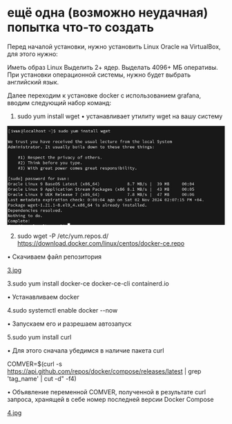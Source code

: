 # ещё одна (возможно неудачная) попытка что-то создать

Перед началой установки, нужно установить Linux Oracle на VirtualBox, для этого нужно:

Иметь образ Linux Выделить 2+ ядер. Выделать 4096+ МБ оперативы. При установки операционной системы, нужно будет выбрать английский язык.

Далее переходим к установке docker с использованием grafana, вводим следующий набор команд:
1. sudo yum install wget
• устанавливает утилиту wget на вашу систему

![Alt 1.png](https://github.com//hzkov/3/blob/main/1.jpg)

2. sudo wget -P /etc/yum.repos.d/ https://download.docker.com/linux/centos/docker-ce.repo

• Скачиваем файл репозитория

[3.jpg](https://github.com/hzkov/3/blob/main/Images/3.jpg)

3.sudo yum install docker-ce docker-ce-cli containerd.io

• Устанавливаем docker



4.sudo systemctl enable docker --now

• Запускаем его и разрешаем автозапуск

5.sudo yum install curl

• Для этого сначала убедимся в наличие пакета curl

COMVER=$(curl -s https://api.github.com/repos/docker/compose/releases/latest | grep 'tag_name' | cut -d\" -f4)

• Объявление переменной COMVER, полученной в результате curl запроса, хранящей в себе номер последней версии Docker Compose

[4.jpg](https://github.com/hzkov/3/blob/main/Images/4.jpg)
